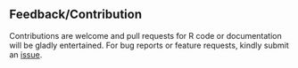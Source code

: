 ## Feedback/Contribution
Contributions are welcome and pull requests for R code or documentation will be gladly entertained. For bug reports or feature requests, kindly submit an [issue](https://github.com/BroVic/naijR/issues/new).
